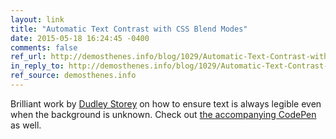 ```yaml
---
layout: link
title: "Automatic Text Contrast with CSS Blend Modes"
date: 2015-05-18 16:24:45 -0400
comments: false
ref_url: http://demosthenes.info/blog/1029/Automatic-Text-Contrast-with-CSS-Blend-Modes
in_reply_to: http://demosthenes.info/blog/1029/Automatic-Text-Contrast-with-CSS-Blend-Modes
ref_source: demosthenes.info
---
```


Brilliant work by [Dudley Storey](http://twitter.com/dudleystorey) on how to ensure text is always legible even when the background is unknown. Check out [the accompanying CodePen](http://codepen.io/dudleystorey/pen/Xbdmjv) as well.